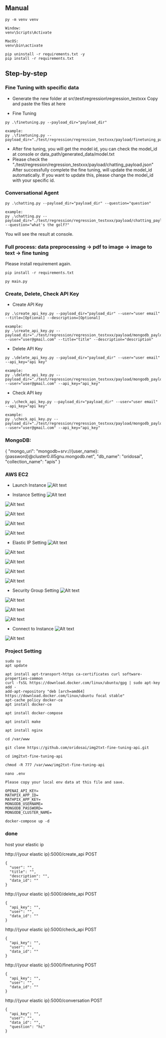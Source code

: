 ## Manual

```
py -m venv venv

Window:
venv\Scripts\Activate

MacOS:
venv\bin\activate

pip uninstall -r requirements.txt -y
pip install -r requirements.txt

```

## Step-by-step

### Fine Tuning with specific data
- Generate the new folder at src\test\regression\regression_testxxx
Copy and paste the files at here

- Fine Tuning
```
py .\finetuning.py --payload_dir="payload_dir" 

example: 
py .\finetuning.py --payload_dir="./test/regression/regression_testxxx/payload/finetuning_payload.json"  
```

- After fine tuning, you will get the model id, you can check the model_id at console or data_path/generated_data/model.txt
- Please check the "./test/regression/regression_testxxx/payload/chatting_payload.json"
After successfully complete the fine tuning, will update the model_id automatically.
If you want to update this, please change the model_id with your specific id.

### Conversational Agent
```
py .\chatting.py --payload_dir="payload_dir" --question="question"

example: 
py .\chatting.py --payload_dir="./test/regression/regression_testxxx/payload/chatting_payload.json" --question="what's the golf?"
```

You will see the result at console.


### Full process: data preprocessing -> pdf to image -> image to text -> fine tuning
Please install requirement again.

```
pip install -r requirements.txt

py main.py
```

### Create, Delete, Check API Key
- Create API Key
```
py .\create_api_key.py --payload_dir="payload_dir" --user="user email" --title=[Optional] --description=[Optional]

example:
py .\create_api_key.py --payload_dir="./test/regression/regression_testxxx/payload/mongodb_payload.json" --user="user@gmail.com" --title="title" --description="description"
```

- Delete API Key
```
py .\delete_api_key.py --payload_dir="payload_dir" --user="user email" --api_key="api key"

example:
py .\delete_api_key.py --payload_dir="./test/regression/regression_testxxx/payload/mongodb_payload.json" --user="user@gmail.com" --api_key="api_key"
```

- Check API key
```
py .\check_api_key.py --payload_dir="payload_dir" --user="user email" --api_key="api key"

example:
py .\check_api_key.py --payload_dir="./test/regression/regression_testxxx/payload/mongodb_payload.json" --user="user@gmail.com" --api_key="api_key"
```

### MongoDB:
{
    "mongo_uri": "mongodb+srv://{user_name}:{password}@cluster0.ill5gnu.mongodb.net",
    "db_name": "oridosai",
    "collection_name": "apis"
}

### AWS EC2

- Launch Instance
![Alt text](./images/image.png)

- Instance Setting
![Alt text](./images/image-1.png)

![Alt text](./images/image-2.png)

![Alt text](./images/image-3.png)

![Alt text](./images/image-4.png)

![Alt text](./images/image-5.png)

- Elastic IP Setting
![Alt text](./images/image-7.png)

![Alt text](./images/image-8.png)

![Alt text](./images/image-9.png)

![Alt text](./images/image-10.png)

![Alt text](./images/image-11.png)

- Security Group Setting
![Alt text](./images/image-12.png)

![Alt text](./images/image-13.png)

![Alt text](./images/image-14.png)

![Alt text](./images/image-15.png)

- Connect to Instance
![Alt text](./images/image-16.png)

![Alt text](./images/image-17.png)

### Project Setting
```
sudo su
apt update

apt install apt-transport-https ca-certificates curl software-properties-common
curl -fsSL https://download.docker.com/linux/ubuntu/gpg | sudo apt-key add -
add-apt-repository "deb [arch=amd64] https://download.docker.com/linux/ubuntu focal stable"
apt-cache policy docker-ce
apt install docker-ce

apt install docker-compose

apt install make

apt install nginx

cd /var/www

git clone https://github.com/oridosai/img2txt-fine-tuning-api.git

cd img2txt-fine-tuning-api

chmod -R 777 /var/www/img2txt-fine-tuning-api

nano .env

Please copy your local env data at this file and save.

OPENAI_API_KEY=
MATHPIX_APP_ID=
MATHPIX_APP_KEY=
MONGODB_USERNAME=
MONGODB_PASSWORD=
MONGODB_CLUSTER_NAME=

docker-compose up -d
```

### done 
host your elastic ip 

http://{your elastic ip}:5000/create_api 
POST
```
{
  "user": "",
  "title": "",
  "description": "",
  "data_id": ""
}
```

http://{your elastic ip}:5000/delete_api 
POST
```
{
  "api_key": "",
  "user": "",
  "data_id": ""
}
```

http://{your elastic ip}:5000/check_api 
POST
```
{
  "api_key": "",
  "user": "",
  "data_id": ""
}
```

http://{your elastic ip}:5000/finetuning 
POST
```
{
  "api_key": "",
  "user": "",
  "data_id": ""
}
```

http://{your elastic ip}:5000/conversation 
POST
```
{
  "api_key": "",
  "user": "",
  "data_id": "",
  "question": "hi"
}
```
